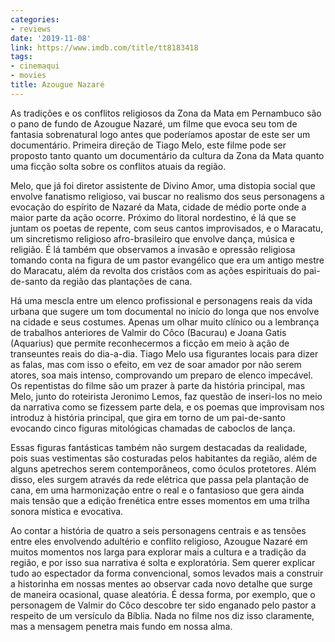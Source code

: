 ```yaml
---
categories:
- reviews
date: '2019-11-08'
link: https://www.imdb.com/title/tt8183418
tags:
- cinemaqui
- movies
title: Azougue Nazaré
---
```


As tradições e os conflitos religiosos da Zona da Mata em Pernambuco são o pano de fundo de Azougue Nazaré, um filme que evoca seu tom de fantasia sobrenatural logo antes que poderíamos apostar de este ser um documentário. Primeira direção de Tiago Melo, este filme pode ser proposto tanto quanto um documentário da cultura da Zona da Mata quanto uma ficção solta sobre os conflitos atuais da região.

Melo, que já foi diretor assistente de Divino Amor, uma distopia social que envolve fanatismo religioso, vai buscar no realismo dos seus personagens a evocação do espírito de Nazaré da Mata, cidade de médio porte onde a maior parte da ação ocorre. Próximo do litoral nordestino, é lá que se juntam os poetas de repente, com seus cantos improvisados, e o Maracatu, um sincretismo religioso afro-brasileiro que envolve dança, música e religião. É lá também que observamos a invasão e opressão religiosa tomando conta na figura de um pastor evangélico que era um antigo mestre do Maracatu, além da revolta dos cristãos com as ações espirituais do pai-de-santo da região das plantações de cana.

Há uma mescla entre um elenco profissional e personagens reais da vida urbana que sugere um tom documental no início do longa que nos envolve na cidade e seus costumes. Apenas um olhar muito clínico ou a lembrança de trabalhos anteriores de Valmir do Côco (Bacurau) e Joana Gatis (Aquarius) que permite reconhecermos a ficção em meio à ação de transeuntes reais do dia-a-dia. Tiago Melo usa figurantes locais para dizer as falas, mas com isso o efeito, em vez de soar amador por não serem atores, soa mais intenso, comprovando um preparo de elenco impecável. Os repentistas do filme são um prazer à parte da história principal, mas Melo, junto do roteirista Jeronimo Lemos, faz questão de inseri-los no meio da narrativa como se fizessem parte dela, e os poemas que improvisam nos introduz à história principal, que gira em torno de um pai-de-santo evocando cinco figuras mitológicas chamadas de caboclos de lança.

Essas figuras fantásticas também não surgem destacadas da realidade, pois suas vestimentas são costuradas pelos habitantes da região, além de alguns apetrechos serem contemporâneos, como óculos protetores. Além disso, eles surgem através da rede elétrica que passa pela plantação de cana, em uma harmonização entre o real e o fantasioso que gera ainda mais tensão que a edição frenética entre esses momentos em uma trilha sonora mística e evocativa.

Ao contar a história de quatro a seis personagens centrais e as tensões entre eles envolvendo adultério e conflito religioso, Azougue Nazaré em muitos momentos nos larga para explorar mais a cultura e a tradição da região, e por isso sua narrativa é solta e exploratória. Sem querer explicar tudo ao espectador da forma convencional, somos levados mais a construir a historinha em nossas mentes ao observar cada novo detalhe que surge de maneira ocasional, quase aleatória. É dessa forma, por exemplo, que o personagem de Valmir do Côco descobre ter sido enganado pelo pastor a respeito de um versículo da Bíblia. Nada no filme nos diz isso claramente, mas a mensagem penetra mais fundo em nossa alma.